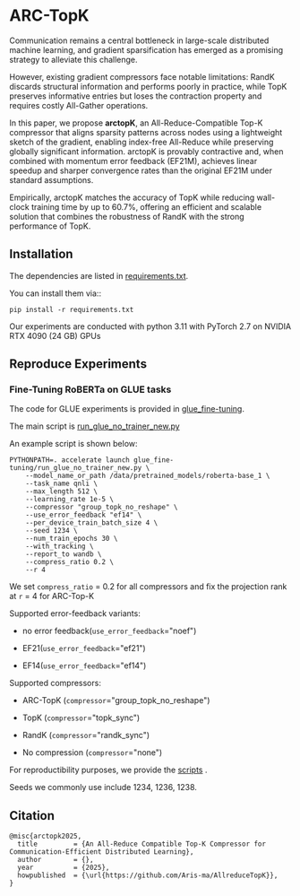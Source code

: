 # ARC-TopK

Communication remains a central bottleneck in large-scale distributed machine learning, and gradient sparsification has emerged as a promising strategy to alleviate this challenge. 

However, existing gradient compressors face notable limitations: RandK discards structural information and performs poorly in practice, while TopK preserves informative entries but loses the contraction property and requires costly All-Gather operations. 

In this paper, we propose **arctopK**, an All-Reduce-Compatible Top-K compressor that aligns sparsity patterns across nodes using a lightweight sketch of the gradient, enabling index-free All-Reduce while preserving globally significant information. arctopK is provably contractive and, when combined with momentum error feedback (EF21M), achieves linear speedup and sharper convergence rates than the original EF21M under standard assumptions. 

Empirically, arctopK matches the accuracy of TopK while reducing wall-clock training time by up to 60.7\%, offering an efficient and scalable solution that combines the robustness of RandK with the strong performance of TopK.


## Installation

The dependencies are listed in [requirements.txt](https://github.com/Aris-ma/AllreduceTopK/blob/master/requirements.txt). 

You can install them via::

```
pip install -r requirements.txt
```

Our experiments are conducted with python 3.11 with PyTorch 2.7 on NVIDIA RTX 4090 (24 GB) GPUs

## Reproduce Experiments

### Fine-Tuning RoBERTa on GLUE tasks

The code for GLUE experiments is provided in [glue_fine-tuning](https://github.com/Aris-ma/AllreduceTopK/tree/master/glue_fine-tuning).

The main script is [run_glue_no_trainer_new.py](https://github.com/Aris-ma/AllreduceTopK/blob/master/glue_fine-tuning/run_glue_no_trainer_new.py)

An example script is shown below:
```
PYTHONPATH=. accelerate launch glue_fine-tuning/run_glue_no_trainer_new.py \
    --model_name_or_path /data/pretrained_models/roberta-base_1 \
    --task_name qnli \
    --max_length 512 \
    --learning_rate 1e-5 \
    --compressor "group_topk_no_reshape" \
    --use_error_feedback "ef14" \
    --per_device_train_batch_size 4 \
    --seed 1234 \
    --num_train_epochs 30 \
    --with_tracking \
    --report_to wandb \
    --compress_ratio 0.2 \
    --r 4
```

We set `compress_ratio` = 0.2 for all compressors and fix the projection rank at `r` = 4 for ARC-Top-K

Supported error-feedback variants:

* no error feedback(`use_error_feedback`="noef")

* EF21(`use_error_feedback`="ef21")

* EF14(`use_error_feedback`="ef14")

Supported compressors:

* ARC-TopK (`compressor`="group_topk_no_reshape")

* TopK (`compressor`="topk_sync")

* RandK (`compressor`="randk_sync")

* No compression (`compressor`="none")


For reproductibility purposes, we provide the [scripts](https://github.com/Aris-ma/AllreduceTopK/tree/master/glue_fine-tuning/scripts) . 

Seeds we commonly use include 1234, 1236, 1238.

## Citation

```
@misc{arctopk2025,
  title         = {An All-Reduce Compatible Top-K Compressor for Communication-Efficient Distributed Learning},
  author        = {},
  year          = {2025},
  howpublished  = {\url{https://github.com/Aris-ma/AllreduceTopK}},
}
```